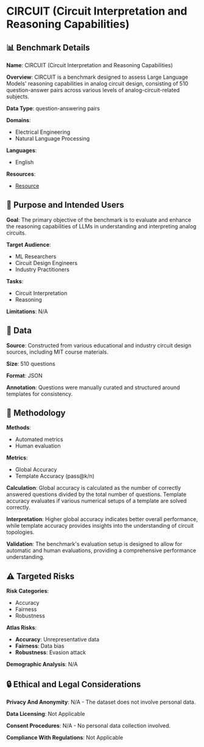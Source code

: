 # CIRCUIT (Circuit Interpretation and Reasoning Capabilities)

## 📊 Benchmark Details

**Name**: CIRCUIT (Circuit Interpretation and Reasoning Capabilities)

**Overview**: CIRCUIT is a benchmark designed to assess Large Language Models' reasoning capabilities in analog circuit design, consisting of 510 question-answer pairs across various levels of analog-circuit-related subjects.

**Data Type**: question-answering pairs

**Domains**:
- Electrical Engineering
- Natural Language Processing

**Languages**:
- English

**Resources**:
- [Resource](https://arxiv.org/abs/2502.07980v1)

## 🎯 Purpose and Intended Users

**Goal**: The primary objective of the benchmark is to evaluate and enhance the reasoning capabilities of LLMs in understanding and interpreting analog circuits.

**Target Audience**:
- ML Researchers
- Circuit Design Engineers
- Industry Practitioners

**Tasks**:
- Circuit Interpretation
- Reasoning

**Limitations**: N/A

## 💾 Data

**Source**: Constructed from various educational and industry circuit design sources, including MIT course materials.

**Size**: 510 questions

**Format**: JSON

**Annotation**: Questions were manually curated and structured around templates for consistency.

## 🔬 Methodology

**Methods**:
- Automated metrics
- Human evaluation

**Metrics**:
- Global Accuracy
- Template Accuracy (pass@k/n)

**Calculation**: Global accuracy is calculated as the number of correctly answered questions divided by the total number of questions. Template accuracy evaluates if various numerical setups of a template are solved correctly.

**Interpretation**: Higher global accuracy indicates better overall performance, while template accuracy provides insights into the understanding of circuit topologies.

**Validation**: The benchmark's evaluation setup is designed to allow for automatic and human evaluations, providing a comprehensive performance understanding.

## ⚠️ Targeted Risks

**Risk Categories**:
- Accuracy
- Fairness
- Robustness

**Atlas Risks**:
- **Accuracy**: Unrepresentative data
- **Fairness**: Data bias
- **Robustness**: Evasion attack

**Demographic Analysis**: N/A

## 🔒 Ethical and Legal Considerations

**Privacy And Anonymity**: N/A - The dataset does not involve personal data.

**Data Licensing**: Not Applicable

**Consent Procedures**: N/A - No personal data collection involved.

**Compliance With Regulations**: Not Applicable
